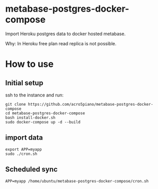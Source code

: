 # metabase-postgres-docker-compose

Import Heroku postgres data to docker hosted metabase.

Why: In Heroku free plan read replica is not possible.

# How to use

## Initial setup

ssh to the instance and run:

```
git clone https://github.com/acro5piano/metabase-postgres-docker-compose
cd metabase-postgres-docker-compose
bash install-docker.sh
sudo docker-compose up -d --build
```

## import data

```
export APP=myapp
sudo ./cron.sh
```


## Scheduled sync

```
APP=myapp /home/ubuntu/metabase-postgres-docker-compose/cron.sh
```

